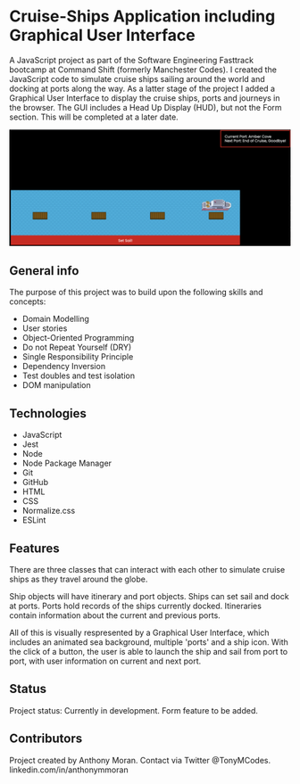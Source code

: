 # Cruise-Ships Application including Graphical User Interface

A JavaScript project as part of the Software Engineering Fasttrack bootcamp at Command Shift (formerly Manchester Codes). I created the JavaScript code to simulate cruise ships sailing around the world and docking at ports along the way. As a latter stage of the project I added a Graphical User Interface to display the cruise ships, ports and journeys in the browser. The GUI includes a Head Up Display (HUD), but not the Form section. This will be completed at a later date.

![Graphical User Interface](./images/gui.png)

## General info

The purpose of this project was to build upon the following skills and concepts:

* Domain Modelling
* User stories
* Object-Oriented Programming
* Do not Repeat Yourself (DRY)
* Single Responsibility Principle
* Dependency Inversion
* Test doubles and test isolation
* DOM manipulation

## Technologies

* JavaScript
* Jest
* Node
* Node Package Manager
* Git
* GitHub
* HTML
* CSS
* Normalize.css
* ESLint

## Features

There are three classes that can interact with each other to simulate cruise ships as they travel around the globe.

Ship objects will have itinerary and port objects. Ships can set sail and dock at ports. Ports hold records of the ships currently docked. Itineraries contain information about the current and previous ports.

All of this is visually respresented by a Graphical User Interface, which includes an animated sea background, multiple 'ports' and a ship icon. With the click of a button, the user is able to launch the ship and sail from port to port, with user information on current and next port.

## Status

Project status: Currently in development. Form feature to be added. 

## Contributors

Project created by Anthony Moran. Contact via Twitter @TonyMCodes. linkedin.com/in/anthonymmoran
